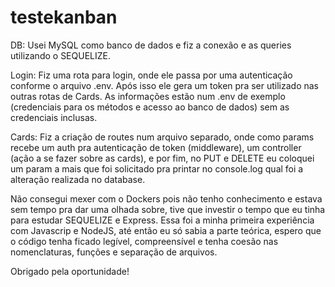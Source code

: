 # testekanban

DB: Usei MySQL como banco de dados e fiz a conexão e as queries utilizando o SEQUELIZE.

Login: Fiz uma rota para login, onde ele passa por uma autenticação conforme o arquivo .env. Após isso ele gera um token pra ser utilizado nas outras rotas de Cards. As informações estão num .env de exemplo (credenciais para os métodos e acesso ao banco de dados) sem as credenciais inclusas.

Cards: Fiz a criação de routes num arquivo separado, onde como params recebe um auth pra autenticação de token (middleware), um controller (ação a se fazer sobre as cards), e por fim, no PUT e DELETE eu coloquei um param a mais que foi solicitado pra printar no console.log qual foi a alteração realizada no database.

Não consegui mexer com o Dockers pois não tenho conhecimento e estava sem tempo pra dar uma olhada sobre, tive que investir o tempo que eu tinha para estudar SEQUELIZE e Express. Essa foi a minha primeira experiência com Javascrip e NodeJS, até então eu só sabia a parte teórica, espero que o código tenha ficado legível, compreensível e tenha coesão nas nomenclaturas, funções e separação de arquivos.

Obrigado pela oportunidade!
